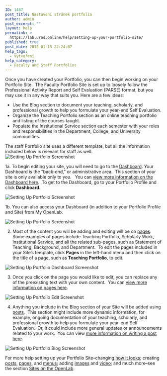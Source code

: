 ```yaml
---
ID: 1487
post_title: Nastavení stránek portfolia
author: admin
post_excerpt: ""
layout: help
permalink: >
  https://lab.urad.online/help/setting-up-your-portfolio-site/
published: true
post_date: 2018-01-15 22:24:07
help_tags:
  - Vytvoření
help_category:
  - Faculty and Staff Portfolios
---
```

Once you have created your Portfolio, you can then begin working on your Portfolio Site.  The Faculty Portfolio Site is set up to loosely follow the Professional Activity Report and Self Evaluation (PARSE) format, but you may use it in any way that suits you. Here are a few ideas:
<ul>
 	<li>Use the Blog section to document your teaching, scholarly, and professional growth to help you formulate your year-end Self Evaluation.</li>
 	<li>Organize the Teaching Portfolio section as an online teaching portfolio and listing of the courses taught.</li>
 	<li>Populate the Institutional Service section each semester with your roles and responsibilities in the Department, College, and University communities.</li>
</ul>
The staff Portfolio site uses a different template, but all the information included below is relevant for staff as well.

<img class="alignnone wp-image-4733 size-full" src="https://openlab.citytech.cuny.edu/wp-content/uploads/2013/01/PortfolioSite_1.png" alt="Setting Up Portfolio Screenshot" />

1a. To begin editing your site, you will need to go to the <a title="What is the Site Dashboard?" href="https://lab.urad.online/help/what-is-the-site-dashboard/">Dashboard</a>. Your Dashboard is the “back-end,” or administrative area.  This section of your site is only available only to you.   You can <a title="What is the Site Dashboard?" href="https://lab.urad.online/help/what-is-the-site-dashboard/">view more information on the Dashboard here</a>.  To get to the Dashboard, go to your Portfolio Profile and click <strong>Dashboard</strong>.

<img class="alignnone wp-image-36833 size-full" src="https://openlab.citytech.cuny.edu/wp-content/uploads/2013/01/portfolio_site2.png" alt="Setting Up Portfolio Screenshot" />

1b. You can also access your Dashboard (in addition to your Portfolio Profile and Site) from My OpenLab.

<img class="alignnone wp-image-36835 size-full" src="https://openlab.citytech.cuny.edu/wp-content/uploads/2013/01/portfolio_site3.png" alt="Setting Up Portfolio Screenshot" />

2. Most of the content you will be adding and editing will be on <a href="https://lab.urad.online/help/creating-pages-on-your-site/">pages</a>.  Some examples of pages include Teaching Portfolio, Scholarly Work, Institutional Service, and all the related sub-pages, such as Statement of Teaching, Background, and Department.  To edit the pages included in your Site’s template, click <strong>Pages</strong> in the left-hand menu and then click on the title of a page, such as <strong>Teaching Portfolio</strong>, to edit.

<img class="alignnone wp-image-4735 size-full" src="https://openlab.citytech.cuny.edu/wp-content/uploads/2013/01/PortfolioSite_3.png" alt="Setting Up Portfolio Dashboard Screenshot" />

3. Once you click on the page you would like to edit, you can replace any of the preexisting text with your own content.  You can <a href="https://lab.urad.online/help/creating-pages-on-your-site/">view more information on pages here</a>.

<img class="alignnone wp-image-4737 size-full" src="https://openlab.citytech.cuny.edu/wp-content/uploads/2013/01/PortfolioSite_4.png" alt="Setting Up Portfolio Edit Screenshot" />

4. Anything you include in the Blog section of your Site will be added using <a href="https://lab.urad.online/help/writing-a-post/">posts</a>.  This section might include more dynamic information, for example, ongoing documentation of your teaching, scholarly, and professional growth to help you formulate your year-end Self Evaluation.  Or, it could include more general updates or announcements related to your work.  You can view <a href="https://lab.urad.online/help/writing-a-post/">more information on writing a post here</a>.

<img class="alignnone wp-image-4739 size-full" src="https://openlab.citytech.cuny.edu/wp-content/uploads/2013/01/PortfolioSite_5.png" alt="Setting Up Portfolio Blog Screenshot" />

For more help setting up your Portfolio Site–changing <a href="https://lab.urad.online/help/changing-the-appearance-of-your-site-with-themes/">how it looks</a>; creating <a href="https://lab.urad.online/help/writing-a-post/">posts</a>, <a href="https://lab.urad.online/help/creating-pages-on-your-site/">pages</a>, and <a href="https://lab.urad.online/help/changing-the-menu-on-your-site/">menus</a>; adding <a href="https://lab.urad.online/help/adding-images-to-your-site/">images</a> and <a href="https://lab.urad.online/help/adding-video-to-your-site/">video</a>; and much more–see the section <a href="https://lab.urad.online/help/help-category/sites-on-the-openlab/">Sites on the OpenLab</a>.
